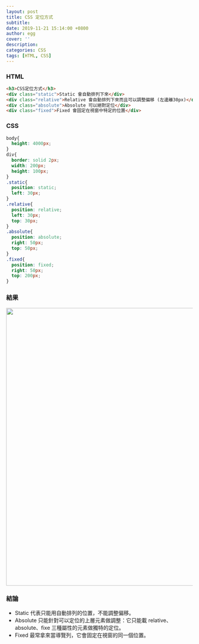 ```yaml
---
layout: post
title: CSS 定位方式
subtitle:
date: 2019-11-21 15:14:00 +0800
author: egg
cover: ''
description:
categories: CSS
tags: [HTML, CSS] 
---
```


### HTML

```HTML
<h3>CSS定位方式</h3>
<div class="static">Static 會自動排列下來</div>
<div class="relative">Relative 會自動排列下來而且可以調整偏移 (左邊離30px)</div>
<div class="absolute">Absolute 可以絕對定位</div>
<div class="fixed">Fixed 會固定在視窗中特定的位置</div>
```


### CSS

```CSS
body{
  height: 4000px;
}
div{
  border: solid 2px;
  width: 200px;
  height: 100px;  
}
.static{
  position: static;
  left: 30px;
}
.relative{
  position: relative;
  left: 30px;
  top: 30px;
}
.absolute{
  position: absolute;
  right: 50px;
  top: 50px;
}
.fixed{
  position: fixed;
  right: 50px;
  top: 200px;
}
````

### 結果
<img src="https://doltegg.github.io/coding/assets/img/2019/cssposition.jpg" style="width:750px"/>

### 結論
- Static 代表只能用自動排列的位置，不能調整偏移。
- Absolute 只能針對可以定位的上層元素做調整：它只能載 relative、absolute、fixe 三種屬性的元素做獨特的定位。
- Fixed 最常拿來當導覽列，它會固定在視窗的同一個位置。
